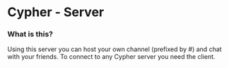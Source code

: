 # Cypher - Server

### What is this?
Using this server you can host your own channel (prefixed by #) and chat with your friends.
To connect to any Cypher server you need the client.